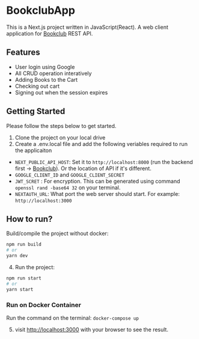 # BookclubApp
This is a Next.js project written in JavaScript(React). A web client application for [Bookclub](https://github.com/tsaikat/bookclub) REST API.

## Features
- User login using Google
- All CRUD operation interatively
- Adding Books to the Cart
- Checking out cart
- Signing out when the session expires


## Getting Started
Please follow the steps below to get started.

1. Clone the project on your local drive
2. Create a .env.local file and add the following veriables required to run the applicaiton 
- `NEXT_PUBLIC_API_HOST`: Set it to `http://localhost:8000` (run the backend first -> [Bookclub](https://github.com/tsaikat/bookclub)). Or the location of API if it's different.
- `GOOGLE_CLIENT_ID` and `GOOGLE_CLIENT_SECRET`
- `JWT_SCRET` : For encryption. This can be generated using command `openssl rand -base64 32` on your terminal. 
- `NEXTAUTH_URL`: What port the web server should start. For example: `http://localhost:3000`

## How to run?
Build/compile the project without docker:
```bash
npm run build
# or
yarn dev
```

4. Run the project:

```bash
npm run start
# or
yarn start
```
### Run on Docker Container
Run the command on the terminal: `docker-compose up`

5. visit [http://localhost:3000](http://localhost:3000) with your browser to see the result.